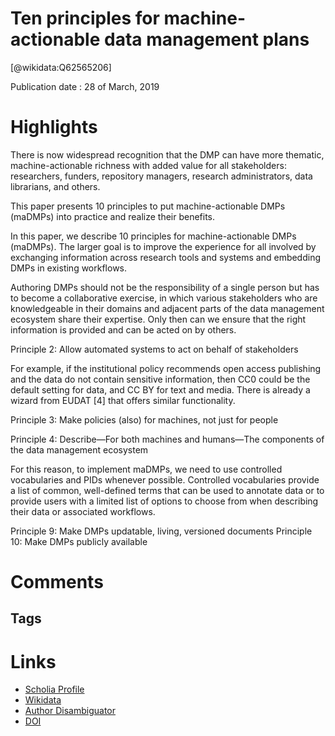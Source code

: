 
Ten principles for machine-actionable data management plans
===========================================================
  
  [@wikidata:Q62565206]  
  
Publication date : 28 of March, 2019  

# Highlights
There is now widespread recognition that the DMP can have more thematic, machine-actionable richness with added value for all stakeholders: researchers, funders, repository managers, research administrators, data librarians, and others.

This paper presents 10 principles to put machine-actionable DMPs (maDMPs) into practice and realize their benefits.

In this paper, we describe 10 principles for machine-actionable DMPs (maDMPs). The larger goal is to improve the experience for all involved by exchanging information across research tools and systems and embedding DMPs in existing workflows.

Authoring DMPs should not be the responsibility of a single person but has to become a collaborative exercise, in which various stakeholders who are knowledgeable in their domains and adjacent parts of the data management ecosystem share their expertise. Only then can we ensure that the right information is provided and can be acted on by others.


Principle 2: Allow automated systems to act on behalf of stakeholders

For example, if the institutional policy recommends open access publishing and the data do not contain sensitive information, then CC0 could be the default setting for data, and CC BY for text and media. There is already a wizard from EUDAT [4] that offers similar functionality.

Principle 3: Make policies (also) for machines, not just for people

Principle 4: Describe—For both machines and humans—The components of the data management ecosystem

For this reason, to implement maDMPs, we need to use controlled vocabularies and PIDs whenever possible. Controlled vocabularies provide a list of common, well-defined terms that can be used to annotate data or to provide users with a limited list of options to choose from when describing their data or associated workflows. 

Principle 9: Make DMPs updatable, living, versioned documents
Principle 10: Make DMPs publicly available


# Comments

## Tags

# Links
  
 * [Scholia Profile](https://scholia.toolforge.org/work/Q62565206)  
 * [Wikidata](https://www.wikidata.org/wiki/Q62565206)  
 * [Author Disambiguator](https://author-disambiguator.toolforge.org/work_item_oauth.php?id=Q62565206&batch_id=&match=1&author_list_id=&doit=Get+author+links+for+work)  
 * [DOI](https://doi.org/10.1371/JOURNAL.PCBI.1006750)  
